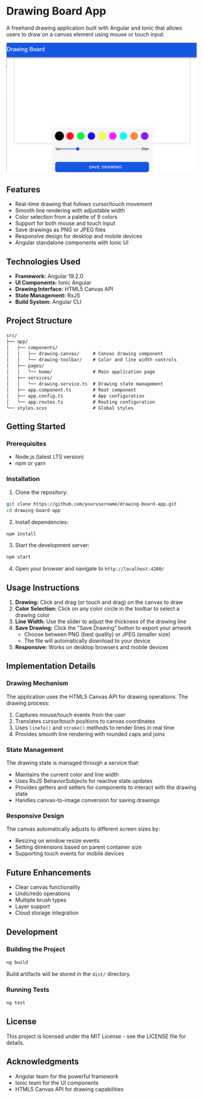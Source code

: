 # Drawing Board App

A freehand drawing application built with Angular and Ionic that allows users to draw on a canvas element using mouse or touch input.

![Drawing Board App](public/app-drawing-board.png)

## Features

- Real-time drawing that follows cursor/touch movement
- Smooth line rendering with adjustable width
- Color selection from a palette of 9 colors
- Support for both mouse and touch input
- Save drawings as PNG or JPEG files
- Responsive design for desktop and mobile devices
- Angular standalone components with Ionic UI

## Technologies Used

- **Framework:** Angular 19.2.0
- **UI Components:** Ionic Angular
- **Drawing Interface:** HTML5 Canvas API
- **State Management:** RxJS
- **Build System:** Angular CLI

## Project Structure

```
src/
├── app/
│   ├── components/
│   │   ├── drawing-canvas/     # Canvas drawing component
│   │   └── drawing-toolbar/    # Color and line width controls
│   ├── pages/
│   │   └── home/               # Main application page
│   ├── services/
│   │   └── drawing.service.ts  # Drawing state management
│   ├── app.component.ts        # Root component
│   ├── app.config.ts           # App configuration
│   └── app.routes.ts           # Routing configuration
└── styles.scss                 # Global styles
```

## Getting Started

### Prerequisites

- Node.js (latest LTS version)
- npm or yarn

### Installation

1. Clone the repository:

```bash
git clone https://github.com/yourusername/drawing-board-app.git
cd drawing-board-app
```

2. Install dependencies:

```bash
npm install
```

3. Start the development server:

```bash
npm start
```

4. Open your browser and navigate to `http://localhost:4200/`

## Usage Instructions

1. **Drawing:** Click and drag (or touch and drag) on the canvas to draw
2. **Color Selection:** Click on any color circle in the toolbar to select a drawing color
3. **Line Width:** Use the slider to adjust the thickness of the drawing line
4. **Save Drawing:** Click the "Save Drawing" button to export your artwork
   - Choose between PNG (best quality) or JPEG (smaller size)
   - The file will automatically download to your device
5. **Responsive:** Works on desktop browsers and mobile devices

## Implementation Details

### Drawing Mechanism

The application uses the HTML5 Canvas API for drawing operations. The drawing process:

1. Captures mouse/touch events from the user
2. Translates cursor/touch positions to canvas coordinates
3. Uses `lineTo()` and `stroke()` methods to render lines in real time
4. Provides smooth line rendering with rounded caps and joins

### State Management

The drawing state is managed through a service that:

- Maintains the current color and line width
- Uses RxJS BehaviorSubjects for reactive state updates
- Provides getters and setters for components to interact with the drawing state
- Handles canvas-to-image conversion for saving drawings

### Responsive Design

The canvas automatically adjusts to different screen sizes by:

- Resizing on window resize events
- Setting dimensions based on parent container size
- Supporting touch events for mobile devices

## Future Enhancements

- Clear canvas functionality
- Undo/redo operations
- Multiple brush types
- Layer support
- Cloud storage integration

## Development

### Building the Project

```bash
ng build
```

Build artifacts will be stored in the `dist/` directory.

### Running Tests

```bash
ng test
```

## License

This project is licensed under the MIT License - see the LICENSE file for details.

## Acknowledgments

- Angular team for the powerful framework
- Ionic team for the UI components
- HTML5 Canvas API for drawing capabilities

